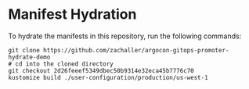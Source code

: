# Manifest Hydration

To hydrate the manifests in this repository, run the following commands:

```shell
git clone https://github.com/zachaller/argocon-gitops-promoter-hydrate-demo
# cd into the cloned directory
git checkout 2d26feeef5349dbec50b9314e32eca45b7776c70
kustomize build ./user-configuration/production/us-west-1
```
